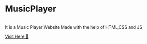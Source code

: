# MusicPlayer
<br>
It is a Music Player Website Made with the help of HTML,CSS and JS
<br>

[Visit Here 🚀 ](https://rghvgrv.github.io/MusicPlayer/)
 

